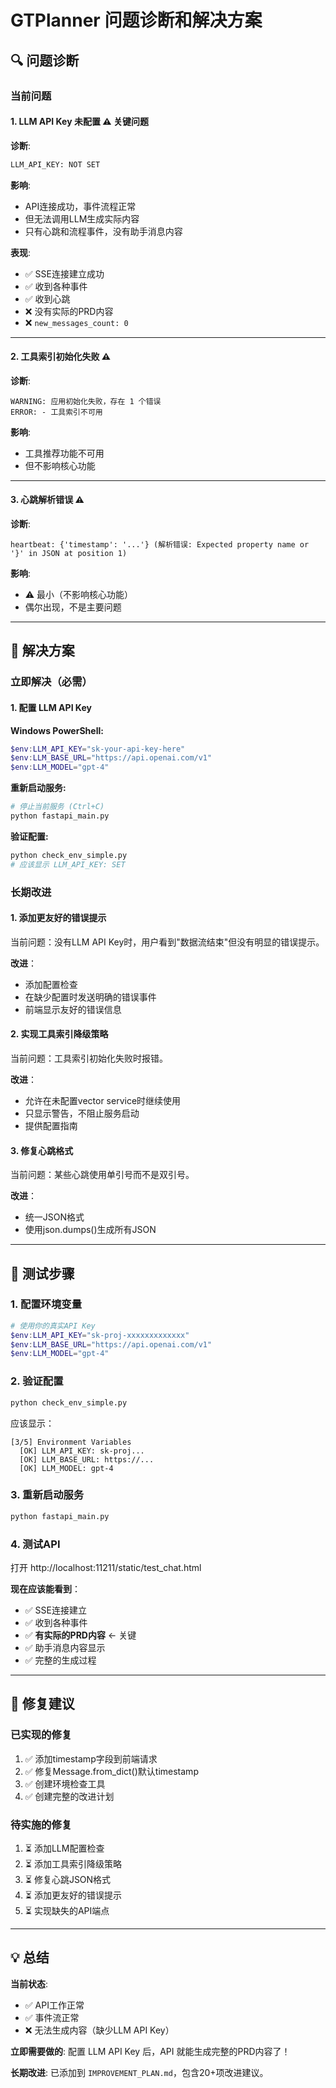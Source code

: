 # GTPlanner 问题诊断和解决方案

## 🔍 问题诊断

### 当前问题

#### 1. LLM API Key 未配置 ⚠️ 关键问题

**诊断**: 
```bash
LLM_API_KEY: NOT SET
```

**影响**: 
- API连接成功，事件流程正常
- 但无法调用LLM生成实际内容
- 只有心跳和流程事件，没有助手消息内容

**表现**:
- ✅ SSE连接建立成功
- ✅ 收到各种事件
- ✅ 收到心跳
- ❌ 没有实际的PRD内容
- ❌ `new_messages_count: 0`

---

#### 2. 工具索引初始化失败 ⚠️

**诊断**:
```
WARNING: 应用初始化失败，存在 1 个错误
ERROR: - 工具索引不可用
```

**影响**:
- 工具推荐功能不可用
- 但不影响核心功能

---

#### 3. 心跳解析错误 ⚠️

**诊断**:
```
heartbeat: {'timestamp': '...'} (解析错误: Expected property name or '}' in JSON at position 1)
```

**影响**: 
- ⚠️ 最小（不影响核心功能）
- 偶尔出现，不是主要问题

---

## 🚀 解决方案

### 立即解决（必需）

#### 1. 配置 LLM API Key

**Windows PowerShell:**
```powershell
$env:LLM_API_KEY="sk-your-api-key-here"
$env:LLM_BASE_URL="https://api.openai.com/v1"
$env:LLM_MODEL="gpt-4"
```

**重新启动服务:**
```bash
# 停止当前服务 (Ctrl+C)
python fastapi_main.py
```

**验证配置:**
```bash
python check_env_simple.py
# 应该显示 LLM_API_KEY: SET
```

### 长期改进

#### 1. 添加更友好的错误提示

当前问题：没有LLM API Key时，用户看到"数据流结束"但没有明显的错误提示。

**改进**：
- 添加配置检查
- 在缺少配置时发送明确的错误事件
- 前端显示友好的错误信息

#### 2. 实现工具索引降级策略

当前问题：工具索引初始化失败时报错。

**改进**：
- 允许在未配置vector service时继续使用
- 只显示警告，不阻止服务启动
- 提供配置指南

#### 3. 修复心跳格式

当前问题：某些心跳使用单引号而不是双引号。

**改进**：
- 统一JSON格式
- 使用json.dumps()生成所有JSON

---

## 📝 测试步骤

### 1. 配置环境变量

```powershell
# 使用你的真实API Key
$env:LLM_API_KEY="sk-proj-xxxxxxxxxxxxx"
$env:LLM_BASE_URL="https://api.openai.com/v1"
$env:LLM_MODEL="gpt-4"
```

### 2. 验证配置

```bash
python check_env_simple.py
```

应该显示：
```
[3/5] Environment Variables
  [OK] LLM_API_KEY: sk-proj...
  [OK] LLM_BASE_URL: https://...
  [OK] LLM_MODEL: gpt-4
```

### 3. 重新启动服务

```bash
python fastapi_main.py
```

### 4. 测试API

打开 http://localhost:11211/static/test_chat.html

**现在应该能看到**：
- ✅ SSE连接建立
- ✅ 收到各种事件
- ✅ **有实际的PRD内容** ← 关键
- ✅ 助手消息内容显示
- ✅ 完整的生成过程

---

## 🔧 修复建议

### 已实现的修复

1. ✅ 添加timestamp字段到前端请求
2. ✅ 修复Message.from_dict()默认timestamp
3. ✅ 创建环境检查工具
4. ✅ 创建完整的改进计划

### 待实施的修复

1. ⏳ 添加LLM配置检查
2. ⏳ 添加工具索引降级策略
3. ⏳ 修复心跳JSON格式
4. ⏳ 添加更友好的错误提示
5. ⏳ 实现缺失的API端点

---

## 💡 总结

**当前状态**: 
- ✅ API工作正常
- ✅ 事件流正常
- ❌ 无法生成内容（缺少LLM API Key）

**立即需要做的**:
配置 LLM API Key 后，API 就能生成完整的PRD内容了！

**长期改进**: 
已添加到 `IMPROVEMENT_PLAN.md`，包含20+项改进建议。

